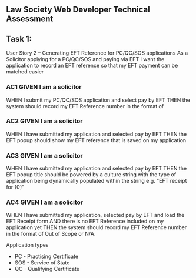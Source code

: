 ## Law Society Web Developer Technical Assessment

## Task 1:
User Story 2 – Generating EFT Reference for PC/QC/SOS applications 
As a Solicitor applying for a PC/QC/SOS and paying via EFT I want the application to record an EFT reference so that my EFT payment can be matched easier 

### AC1 GIVEN I am a solicitor 
WHEN I submit my PC/QC/SOS application and select pay by EFT 
THEN the system should record my EFT Reference number in the format of 

### AC2 GIVEN I am a solicitor 
WHEN I have submitted my application and selected pay by EFT 
THEN the EFT popup should show my EFT reference that is saved on my application 

### AC3 GIVEN I am a solicitor 
WHEN I have submitted my application and selected pay by EFT THEN the EFT popup title should be powered by a culture string with the type of application being dynamically populated within the string e.g. "EFT receipt for {0}" 

### AC4 GIVEN I am a solicitor 
WHEN I have submitted my application, selected pay by EFT and load the EFT Receipt form AND there is no EFT Reference included on my application yet 
THEN the system should record my EFT Reference number in the format of Out of Scope or N/A.

Application types 
- PC - Practising Certificate 
- SOS - Service of State 
- QC - Qualifying Certificate
